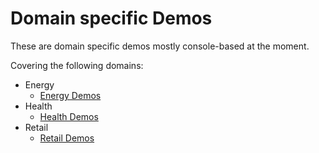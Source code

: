 # Domain specific Demos

These are domain specific demos mostly console-based at the moment. 

Covering the following domains:
- Energy
  - [Energy Demos](energy)
- Health
  - [Health Demos](health)
- Retail
  - [Retail Demos](retail)
